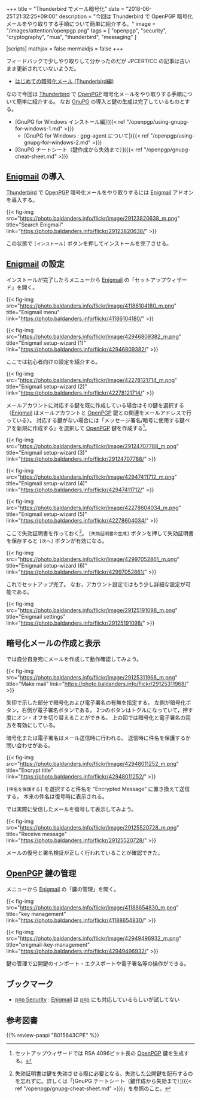 +++
title = "Thunderbird でメール暗号化"
date = "2018-06-25T21:32:25+09:00"
description = "今回は Thunderbird で OpenPGP 暗号化メールをやり取りする手順について簡単に紹介する。"
image = "/images/attention/openpgp.png"
tags = [ "openpgp", "security", "cryptography", "mua", "thunderbird", "messaging" ]

[scripts]
  mathjax = false
  mermaidjs = false
+++

フィードバックで少しやり取りして分かったのだが JPCERT/CC の記事は古いまま更新されていないようだ。

- [はじめての暗号化メール (Thunderbird編)](https://www.jpcert.or.jp/magazine/security/pgpquick.html)

なので今回は [Thunderbird] で [OpenPGP] 暗号化メールをやり取りする手順について簡単に紹介する。
なお [GnuPG] の導入と鍵の生成は完了しているものとする。

- [GnuPG for Windows インストール編]({{< ref "/openpgp/using-gnupg-for-windows-1.md" >}})
    - [GnuPG for Windows : gpg-agent について]({{< ref "/openpgp/using-gnupg-for-windows-2.md" >}})
- [GnuPG チートシート（鍵作成から失効まで）]({{< ref "/openpgp/gnupg-cheat-sheet.md" >}})

## [Enigmail] の導入

[Thunderbird] で [OpenPGP] 暗号化メールをやり取りするには [Enigmail] アドオンを導入する。

{{< fig-img src="https://photo.baldanders.info/flickr/image/29123820638_m.png" title="Search Enigmail" link="https://photo.baldanders.info/flickr/29123820638/" >}}

この状態で `[インストール]` ボタンを押してインストールを完了させる。

## [Enigmail] の設定

インストールが完了したらメニューから [Enigmail] の「セットアップウィザード」を開く。

{{< fig-img src="https://photo.baldanders.info/flickr/image/41186104180_m.png" title="Enigmail menu" link="https://photo.baldanders.info/flickr/41186104180/" >}}

{{< fig-img src="https://photo.baldanders.info/flickr/image/42946809382_m.png" title="Enigmail setup-wizard (1)" link="https://photo.baldanders.info/flickr/42946809382/" >}}

ここでは初心者向けの設定を紹介する。

{{< fig-img src="https://photo.baldanders.info/flickr/image/42278121714_m.png" title="Enigmail setup-wizard (2)" link="https://photo.baldanders.info/flickr/42278121714/" >}}

メールアカウントに対応する鍵を既に作成している場合はその鍵を選択する（[Enigmail] はメールアカウントと [OpenPGP] 鍵との関連をメールアドレスで行っている）。
対応する鍵がない場合には「メッセージ署名/暗号に使用する鍵ペアを新規に作成する」を選択して [OpenPGP] 鍵を作成する[^key1]。

[^key1]: セットアップウィザードでは RSA 4096ビット長の [OpenPGP] 鍵を生成する。

{{< fig-img src="https://photo.baldanders.info/flickr/image/29124707788_m.png" title="Enigmail setup-wizard (3)" link="https://photo.baldanders.info/flickr/29124707788/" >}}

{{< fig-img src="https://photo.baldanders.info/flickr/image/42947411712_m.png" title="Enigmail setup-wizard (4)" link="https://photo.baldanders.info/flickr/42947411712/" >}}

{{< fig-img src="https://photo.baldanders.info/flickr/image/42278604034_m.png" title="Enigmail setup-wizard (5)" link="https://photo.baldanders.info/flickr/42278604034/" >}}

ここで失効証明書を作っておく[^rvk1]。
`[失効証明書の生成]` ボタンを押して失効証明書を保存すると `[次へ]` ボタンが有効になる。

[^rvk1]: 失効証明書は鍵を失効させる際に必要となる。失効した公開鍵を配布するのを忘れずに。詳しくは「[GnuPG チートシート（鍵作成から失効まで）]({{< ref "/openpgp/gnupg-cheat-sheet.md" >}})」を参照のこと。

{{< fig-img src="https://photo.baldanders.info/flickr/image/42997052861_m.png" title="Enigmail setup-wizard (6)" link="https://photo.baldanders.info/flickr/42997052861/" >}}

これでセットアップ完了。
なお，アカウント設定ではもう少し詳細な設定が可能である。

{{< fig-img src="https://photo.baldanders.info/flickr/image/29125191098_m.png" title="Enigmail settings" link="https://photo.baldanders.info/flickr/29125191098/" >}}

## 暗号化メールの作成と表示

では自分自身宛にメールを作成して動作確認してみよう。

{{< fig-img src="https://photo.baldanders.info/flickr/image/29125311968_m.png" title="Make mail" link="https://photo.baldanders.info/flickr/29125311968/" >}}

矢印で示した部分で暗号化および電子署名の有無を指定する。
左側が暗号化ボタン，右側が電子署名ボタンである。
2つのボタンはトグルになっていて，押す度にオン・オフを切り替えることができる。
上の図では暗号化と電子署名の両方を有効にしている。

暗号化または電子署名はメール送信時に行われる。
送信時に件名を保護するか問い合わせがある。

{{< fig-img src="https://photo.baldanders.info/flickr/image/42948011252_m.png" title="Encrypt title" link="https://photo.baldanders.info/flickr/42948011252/" >}}

`[件名を保護する]` を選択すると件名を “Encrypted Message” に置き換えて送信する。
本来の件名は復号時に表示される。

では実際に受信したメールを復号して表示してみよう。

{{< fig-img src="https://photo.baldanders.info/flickr/image/29125520728_m.png" title="Receive message" link="https://photo.baldanders.info/flickr/29125520728/" >}}

メールの復号と署名検証が正しく行われていることが確認できた。

## [OpenPGP] 鍵の管理

メニューから [Enigmail] の「鍵の管理」を開く。

{{< fig-img src="https://photo.baldanders.info/flickr/image/41188654830_m.png" title="key management" link="https://photo.baldanders.info/flickr/41188654830/" >}}

{{< fig-img src="https://photo.baldanders.info/flickr/image/42949496932_m.png" title="enigmail-key-management" link="https://photo.baldanders.info/flickr/42949496932/" >}}

鍵の管理で公開鍵のインポート・エクスポートや電子署名等の操作ができる。

## ブックマーク

- [p≡p Security](https://www.pep.security/) : [Enigmail] は [p≡p] にも対応しているらしいが試してない

[OpenPGP]: http://openpgp.org/
[RFC 4880]: https://tools.ietf.org/html/rfc4880 "RFC 4880 - OpenPGP Message Format"
[RFC 4880bis]: https://datatracker.ietf.org/doc/draft-ietf-openpgp-rfc4880bis/ "draft-ietf-openpgp-rfc4880bis - OpenPGP Message Format"
[GnuPG]: https://gnupg.org/ "The GNU Privacy Guard"
[Thunderbird]: https://www.thunderbird.net/ "Thunderbird — Software made to make email easier. — Mozilla"
[Enigmail]: https://addons.mozilla.org/thunderbird/addon/enigmail/ "Enigmail :: Add-ons for Thunderbird"
[p≡p]: https://www.pep.security/ "p≡p Security"

## 参考図書

{{% review-paapi "B015643CPE" %}} <!-- 暗号技術入門 第3版 -->
